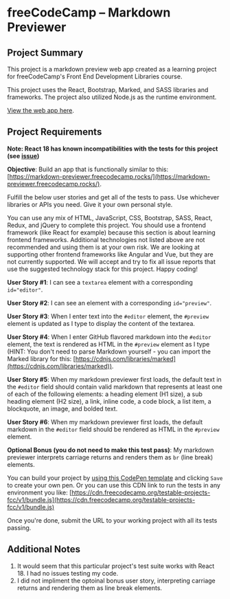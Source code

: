 # freeCodeCamp – Markdown Previewer

## Project Summary
This project is a markdown preview web app created as a learning project for freeCodeCamp's Front End Development Libraries course. 

This project uses the React, Bootstrap, Marked, and SASS libraries and frameworks. The project also utilized Node.js as the runtime environment.

[View the web app here](https://tech-gubbins.github.io/fCC-Markdown-Previewer).

## Project Requirements

**Note: React 18 has known incompatibilities with the tests for this project (see [issue](https://github.com/freeCodeCamp/freeCodeCamp/issues/45922))**

**Objective**: Build an app that is functionally similar to this: [https://markdown-previewer.freecodecamp.rocks/](https://markdown-previewer.freecodecamp.rocks/).

Fulfill the below user stories and get all of the tests to pass. Use whichever libraries or APIs you need. Give it your own personal style.

You can use any mix of HTML, JavaScript, CSS, Bootstrap, SASS, React, Redux, and jQuery to complete this project. You should use a frontend framework (like React for example) because this section is about learning frontend frameworks. Additional technologies not listed above are not recommended and using them is at your own risk. We are looking at supporting other frontend frameworks like Angular and Vue, but they are not currently supported. We will accept and try to fix all issue reports that use the suggested technology stack for this project. Happy coding!

**User Story #1**: I can see a ```textarea``` element with a corresponding ```id="editor"```.

**User Story #2**: I can see an element with a corresponding ```id="preview"```.

**User Story #3**: When I enter text into the ```#editor``` element, the ```#preview``` element is updated as I type to display the content of the textarea.

**User Story #4**: When I enter GitHub flavored markdown into the ```#editor``` element, the text is rendered as HTML in the ```#preview``` element as I type (HINT: You don't need to parse Markdown yourself - you can import the Marked library for this: [https://cdnjs.com/libraries/marked](https://cdnjs.com/libraries/marked)).

**User Story #5**: When my markdown previewer first loads, the default text in the ```#editor``` field should contain valid markdown that represents at least one of each of the following elements: a heading element (H1 size), a sub heading element (H2 size), a link, inline code, a code block, a list item, a blockquote, an image, and bolded text.

**User Story #6**: When my markdown previewer first loads, the default markdown in the ```#editor``` field should be rendered as HTML in the ```#preview``` element.

**Optional Bonus (you do not need to make this test pass)**: My markdown previewer interprets carriage returns and renders them as ```br``` (line break) elements.

You can build your project by [using this CodePen template](https://codepen.io/pen?template=MJjpwO) and clicking ```Save``` to create your own pen. Or you can use this CDN link to run the tests in any environment you like: [https://cdn.freecodecamp.org/testable-projects-fcc/v1/bundle.js](https://cdn.freecodecamp.org/testable-projects-fcc/v1/bundle.js)

Once you're done, submit the URL to your working project with all its tests passing.

## Additional Notes
1. It would seem that this particular project's test suite works with React 18. I had no issues testing my code.
1. I did not impliment the optoinal bonus user story, interpreting carriage returns and rendering them as line break elements. 